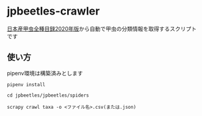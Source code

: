 # jpbeetles-crawler
[日本産甲虫全種目録2020年版](https://japanesebeetles.jimdofree.com/目録/)から自動で甲虫の分類情報を取得するスクリプトです

## 使い方
pipenv環境は構築済みとします

```
pipenv install
```

```
cd jpbeetles/jpbeetles/spiders
```

```
scrapy crawl taxa -o <ファイル名>.csv(または.json)
```
